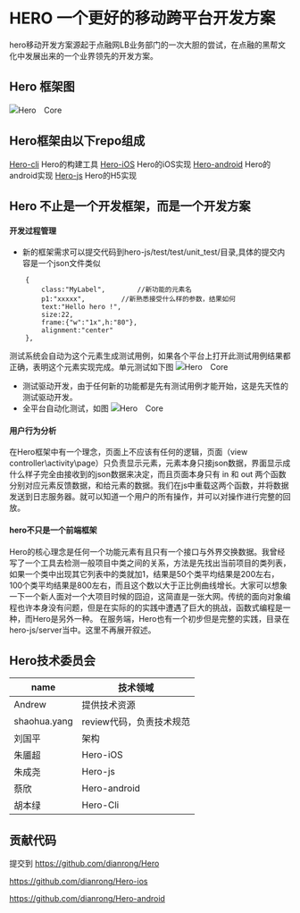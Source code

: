 # **HERO 一个更好的移动跨平台开发方案**

hero移动开发方案源起于点融网LB业务部门的一次大胆的尝试，在点融的黑帮文化中发展出来的一个业界领先的开发方案。


## Hero 框架图

![Hero　Core](http://chuantu.biz/t5/59/1491534443x2890174334.png)

## Hero框架由以下repo组成
[Hero-cli](https://github.com/dianrong/hero-cli) 		Hero的构建工具
[Hero-iOS](https://github.com/dianrong/hero-ios) 		Hero的iOS实现
[Hero-android](https://github.com/dianrong/hero-android) Hero的android实现
[Hero-js](https://github.com/dianrong/hero-js) 			Hero的H5实现


## Hero 不止是一个开发框架，而是一个开发方案

#### 开发过程管理
- 新的框架需求可以提交代码到hero-js/test/test/unit_test/目录,具体的提交内容是一个json文件类似
```
	{
		class:"MyLabel", 		//新功能的元素名
		p1:"xxxxx",	  		//新熟悉接受什么样的参数，结果如何
		text:"Hello hero !",
		size:22,
		frame:{"w":"1x",h:"80"},
		alignment:"center"
	},
```
测试系统会自动为这个元素生成测试用例，如果各个平台上打开此测试用例结果都正确，表明这个元素实现完成。单元测试如下图
![Hero　Core](https://raw.githubusercontent.com/dianrong/hero/master/heroapp/images/gif3.gif)

- 测试驱动开发，由于任何新的功能都是先有测试用例才能开始，这是先天性的测试驱动开发。
- 全平台自动化测试，如图
![Hero　Core](https://raw.githubusercontent.com/dianrong/hero/master/heroapp/images/gif1.gif)

#### 用户行为分析
   在Hero框架中有一个理念，页面上不应该有任何的逻辑，页面（view controller\activity\page）只负责显示元素，元素本身只接json数据，界面显示成什么样子完全由接收到的json数据来决定，而且页面本身只有 in 和 out 两个函数分别对应元素反馈数据，和给元素的数据。我们在js中重载这两个函数，并将数据发送到日志服务器。就可以知道一个用户的所有操作，并可以对操作进行完整的回放。

#### hero不只是一个前端框架
Hero的核心理念是任何一个功能元素有且只有一个接口与外界交换数据。我曾经写了一个工具去检测一般项目中类之间的关系，方法是先找出当前项目的类列表，如果一个类中出现其它列表中的类就加1，结果是50个类平均结果是200左右，100个类平均结果是800左右，而且这个数以大于正比例曲线增长。大家可以想象一下一个新人面对一个大项目时候的囧迫，这简直是一张大网。传统的面向对象编程也许本身没有问题，但是在实际的的实践中遭遇了巨大的挑战，函数式编程是一种，而Hero是另外一种。
在服务端，Hero也有一个初步但是完整的实践，目录在hero-js/server当中。这里不再展开叙述。

## Hero技术委员会
| name           | 技术领域                                     |
|----------------|-------------------------------------------------|
| Andrew  		 | 提供技术资源                  |
| shaohua.yang   | review代码，负责技术规范		                   |
| 刘国平          | 架构                         |
| 朱靥超	     | Hero-iOS                                   |
| 朱成尧	     | Hero-js                                   |
| 蔡欣	     | Hero-android                                   |
| 胡本绿	     | Hero-Cli                                   |


## 贡献代码

提交到 
https://github.com/dianrong/Hero  

https://github.com/dianrong/Hero-ios  

https://github.com/dianrong/Hero-android 





